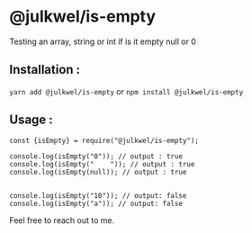 # @julkwel/is-empty

Testing an array, string or int if is it empty null or 0

## Installation :
`yarn add @julkwel/is-empty` or `npm install @julkwel/is-empty`

## Usage : 
```
const {isEmpty} = require("@julkwel/is-empty");

console.log(isEmpty("0")); // output : true
console.log(isEmpty("    ")); // output : true
console.log(isEmpty(null)); // output : true


console.log(isEmpty("10")); // output: false
console.log(isEmpty("a")); // output: false
```

Feel free to reach out to me.
